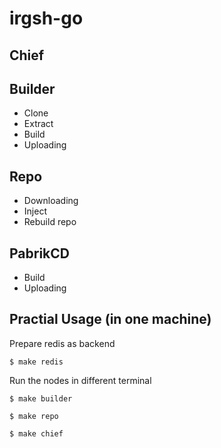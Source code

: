 # irgsh-go

## Chief

## Builder

- Clone
- Extract
- Build
- Uploading

## Repo

- Downloading
- Inject
- Rebuild repo

## PabrikCD

- Build
- Uploading


## Practial Usage (in one machine)

Prepare redis as backend

```
$ make redis
```

Run the nodes in different terminal

```
$ make builder
```
```
$ make repo
```
```
$ make chief
```


